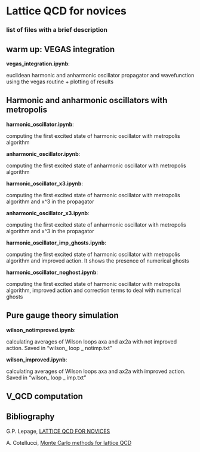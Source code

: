 # Lattice QCD for novices
### 	list of files with a brief description
## warm up: VEGAS integration
**vegas_integration.ipynb**: 

euclidean harmonic and anharmonic oscillator propagator and wavefunction using the vegas routine + plotting of results


## Harmonic and anharmonic oscillators with metropolis
**harmonic_oscillator.ipynb**:

computing the first excited state of harmonic oscillator with metropolis algorithm


**anharmonic_oscillator.ipynb**:

computing the first excited state of anharmonic oscillator with metropolis algorithm


**harmonic_oscillator_x3.ipynb**:

computing the first excited state of harmonic oscillator with metropolis algorithm and x^3 in the propagator


**anharmonic_oscillator_x3.ipynb**:

computing the first excited state of anharmonic oscillator with metropolis algorithm and x^3 in the propagator


**harmonic_oscillator_imp_ghosts.ipynb**:
	
computing the first excited state of harmonic oscillator with metropolis algorithm and improved action. It shows the presence of numerical ghosts


**harmonic_oscillator_noghost.ipynb**:

computing the first excited state of harmonic oscillator with metropolis algorithm, improved action and correction terms to deal with numerical ghosts

## Pure gauge theory simulation <wilson loops>
**wilson_notimproved.ipynb**:

calculating averages of Wilson loops axa and ax2a with not improved action. Saved in “wilson_ loop _ notimp.txt”


**wilson_improved.ipynb**:

calculating averages of Wilson loops axa and ax2a with improved action. Saved in “wilson_ loop _ imp.txt”



## V_QCD computation


## Bibliography
G.P. Lepage, [LATTICE QCD FOR NOVICES](https://arxiv.org/abs/hep-lat/05060)

A. Cotellucci, [Monte Carlo methods for lattice QCD](https://github.com/AlessandroCotellucci/Lattice-QCD-for-novice/blob/master/Monte_Carlo_methods_for_lattice_QCD.pdf)







